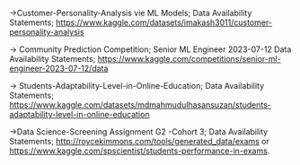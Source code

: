 ->Customer-Personality-Analysis vie ML Models;
  Data Availability Statements; https://www.kaggle.com/datasets/imakash3011/customer-personality-analysis
  
-> Community Prediction Competition; Senior ML Engineer 2023-07-12
   Data Availability Statements; https://www.kaggle.com/competitions/senior-ml-engineer-2023-07-12/data

-> Students-Adaptability-Level-in-Online-Education;
   Data Availability Statements; https://www.kaggle.com/datasets/mdmahmudulhasansuzan/students-adaptability-level-in-online-education

->Data Science-Screening Assignment G2 -Cohort 3;
   Data Availability Statements; http://roycekimmons.com/tools/generated_data/exams or  https://www.kaggle.com/spscientist/students-performance-in-exams.
